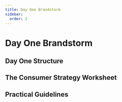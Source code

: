 ```yaml
---
title: Day One Brandstorm
sidebar:
  order: 2
---
```


# Day One Brandstorm

## Day One Structure

## The Consumer Strategy Worksheet

## Practical Guidelines
